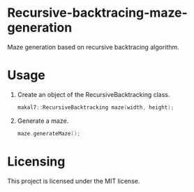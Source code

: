 # Recursive-backtracing-maze-generation
Maze generation based on recursive backtracing algorithm.

# Usage
1. Create an object of the RecursiveBacktracking class.
   ```c++
   makal7::RecursiveBacktracking maze(width, height);
   ```

3. Generate a maze.
   ```c++
   maze.generateMaze();
   ```

# Licensing
This project is licensed under the MIT license.
